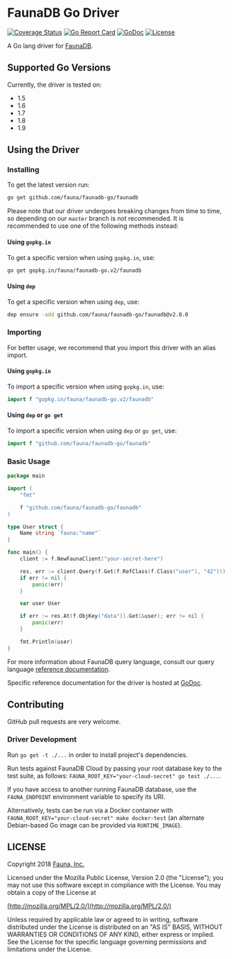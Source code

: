 # FaunaDB Go Driver

[![Coverage Status](https://codecov.io/gh/fauna/faunadb-go/branch/master/graph/badge.svg)](https://codecov.io/gh/fauna/faunadb-go)
[![Go Report Card](https://goreportcard.com/badge/github.com/fauna/faunadb-go)](https://goreportcard.com/report/github.com/fauna/faunadb-go)
[![GoDoc](https://godoc.org/github.com/fauna/faunadb-go/faunadb?status.svg)](https://godoc.org/github.com/fauna/faunadb-go/faunadb)
[![License](https://img.shields.io/badge/license-MPL_2.0-blue.svg?maxAge=2592000)](https://raw.githubusercontent.com/fauna/faunadb-go/master/LICENSE)

A Go lang driver for [FaunaDB](https://fauna.com/).

## Supported Go Versions

Currently, the driver is tested on:
- 1.5
- 1.6
- 1.7
- 1.8
- 1.9

## Using the Driver

### Installing

To get the latest version run:

```bash
go get github.com/fauna/faunadb-go/faunadb
```

Please note that our driver undergoes breaking changes from time to time, so depending on our `master` branch is not recommended.
It is recommended to use one of the following methods instead:

#### Using `gopkg.in`

To get a specific version when using `gopkg.in`, use:

```bash
go get gopkg.in/fauna/faunadb-go.v2/faunadb
```

#### Using `dep`

To get a specific version when using `dep`, use:

```bash
dep ensure -add github.com/fauna/faunadb-go/faunadb@v2.0.0
```

### Importing

For better usage, we recommend that you import this driver with an alias import.

#### Using `gopkg.in`

To import a specific version when using `gopkg.in`, use:

```go
import f "gopkg.in/fauna/faunadb-go.v2/faunadb"
```

#### Using `dep` or `go get`

To import a specific version when using `dep` or `go get`, use:

```go
import f "github.com/fauna/faunadb-go/faunadb"
```

### Basic Usage

```go
package main

import (
	"fmt"

	f "github.com/fauna/faunadb-go/faunadb"
)

type User struct {
	Name string `fauna:"name"`
}

func main() {
	client := f.NewFaunaClient("your-secret-here")

	res, err := client.Query(f.Get(f.RefClass(f.Class("user"), "42")))
	if err != nil {
		panic(err)
	}

	var user User

	if err := res.At(f.ObjKey("data")).Get(&user); err != nil {
		panic(err)
	}

	fmt.Println(user)
}
```

For more information about FaunaDB query language, consult our query language
[reference documentation](https://app.fauna.com/documentation/reference/queryapi).

Specific reference documentation for the driver is hosted at
[GoDoc](https://godoc.org/github.com/fauna/faunadb-go/faunadb).

## Contributing

GitHub pull requests are very welcome.

### Driver Development

Run `go get -t ./...` in order to install project's dependencies.

Run tests against FaunaDB Cloud by passing your root database key to the
test suite, as follows: `FAUNA_ROOT_KEY="your-cloud-secret" go test ./...`.

If you have access to another running FaunaDB database, use the
`FAUNA_ENDPOINT` environment variable to specify its URI.

Alternatively, tests can be run via a Docker container with
`FAUNA_ROOT_KEY="your-cloud-secret" make docker-test` (an alternate
Debian-based Go image can be provided via `RUNTIME_IMAGE`).

## LICENSE

Copyright 2018 [Fauna, Inc.](https://fauna.com/)

Licensed under the Mozilla Public License, Version 2.0 (the
"License"); you may not use this software except in compliance with
the License. You may obtain a copy of the License at

[http://mozilla.org/MPL/2.0/](http://mozilla.org/MPL/2.0/)

Unless required by applicable law or agreed to in writing, software
distributed under the License is distributed on an "AS IS" BASIS,
WITHOUT WARRANTIES OR CONDITIONS OF ANY KIND, either express or
implied. See the License for the specific language governing
permissions and limitations under the License.
